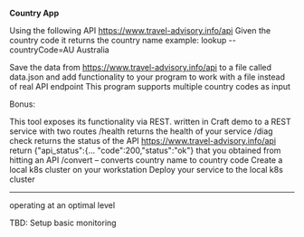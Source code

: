 <h><b>Country App</b></h>

Using the following API https://www.travel-advisory.info/api
Given the country code it returns the country name example:
lookup --countryCode=AU
Australia

Save the data from https://www.travel-advisory.info/api to a file called
data.json and add functionality to your program to work with a file instead of
real API endpoint
This program supports multiple country codes as input

Bonus:

This tool exposes its functionality via REST.
written in Craft demo to a REST service with two routes
 /health returns the health of your service
 /diag check returns the status of the API https://www.travel-advisory.info/api return
{&quot;api_status&quot;:{... &quot;code&quot;:200,&quot;status&quot;:&quot;ok&quot;} that you obtained from
hitting an API
 /convert – converts country name to country code
 Create a local k8s cluster on your workstation
 Deploy your service to the local k8s cluster

_________
operating at an optimal level

TBD: Setup basic monitoring
